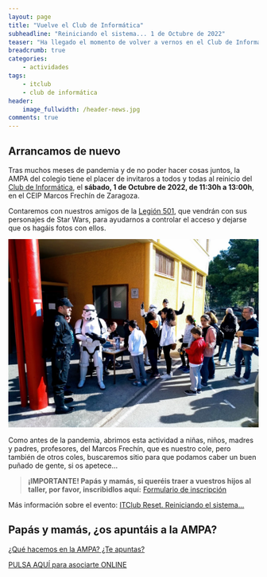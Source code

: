 ```yaml
---
layout: page
title: "Vuelve el Club de Informática"
subheadline: "Reiniciando el sistema... 1 de Octubre de 2022"
teaser: "Ha llegado el momento de volver a vernos en el Club de Informática del Marcos Frechín."
breadcrumb: true
categories:
    - actividades
tags:
    - itclub
    - club de informática
header:
    image_fullwidth: /header-news.jpg
comments: true
---
```

<!--more-->

<style>
    .high-visibility {
        font-size: 1.5em;
        border: 1px;
        border-radius: 2px;
        text-align: center;
    }
</style>

## Arrancamos de nuevo

Tras muchos meses de pandemia y de no poder hacer cosas juntos, la AMPA del colegio tiene el placer de invitaros a todos y todas al reinicio del <a href="https://itclub.marcosfrechin.es/" target="_blank">Club de Informática</a>, el **sábado, 1 de Octubre de 2022, de 11:30h a 13:00h**, en el CEIP Marcos Frechín de Zaragoza.

Contaremos con nuestros amigos de la <a href="https://www.legion501.com/" target="_blank">Legión 501</a>, que vendrán con sus personajes de Star Wars, para ayudarnos a controlar el acceso y dejarse que os hagáis fotos con ellos.

![Legión 501 en el ITClub en 2019](/images/noticias/ITClubEvent.jpg)

Como antes de la pandemia, abrimos esta actividad a niñas, niños, madres y padres, profesores, del Marcos Frechín, que es nuestro cole, pero también de otros coles, buscaremos sitio para que podamos caber un buen puñado de gente, si os apetece...

> **¡IMPORTANTE! Papás y mamás, si queréis traer a vuestros hijos al taller, por favor, inscribidlos aquí:** <a href="https://forms.gle/vaNAyv4WhLwdfvfH8" target="_blank">Formulario de inscripción</a>

Más información sobre el evento: <a href="https://itclub.marcosfrechin.es/2022/09/15/itclubreset/" target="_blank">ITClub Reset. Reiniciando el sistema...</a>


## Papás y mamás, ¿os apuntáis a la AMPA?

[¿Qué hacemos en la AMPA? ¿Te apuntas?](/aboutus/)

<a href="https://forms.gle/KxVE1c1tiFNN5abQA" target="_blank" class="button large radius alert">PULSA AQUÍ para asociarte ONLINE</a>
